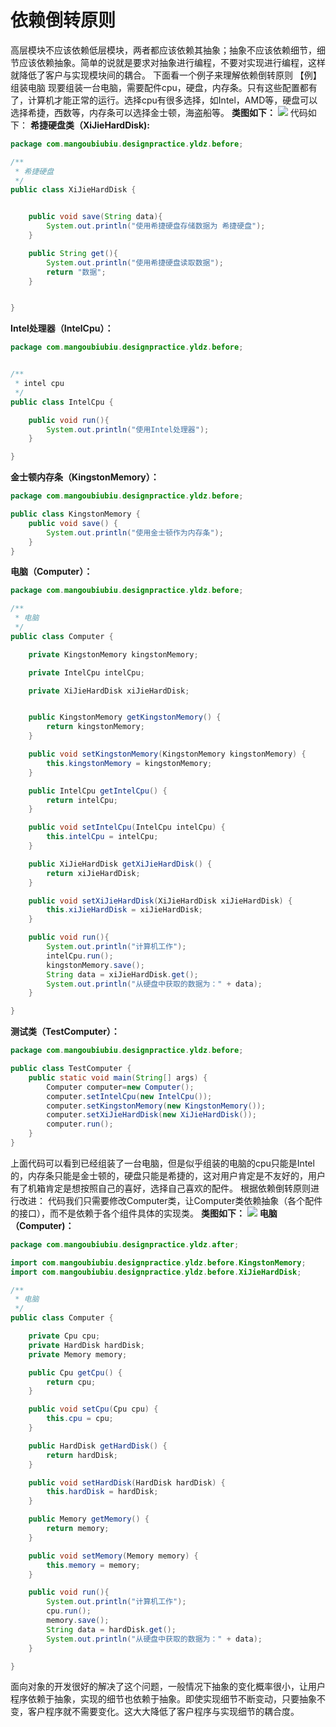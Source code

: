 #  依赖倒转原则

高层模块不应该依赖低层模块，两者都应该依赖其抽象；抽象不应该依赖细节，细节应该依赖抽象。简单的说就是要求对抽象进行编程，不要对实现进行编程，这样就降低了客户与实现模块间的耦合。
下面看一个例子来理解依赖倒转原则
【例】组装电脑
现要组装一台电脑，需要配件cpu，硬盘，内存条。只有这些配置都有了，计算机才能正常的运行。选择cpu有很多选择，如Intel，AMD等，硬盘可以选择希捷，西数等，内存条可以选择金士顿，海盗船等。
**类图如下：**
![](https://raw.gitmirror.com/KwFruit/basic-picture-service/note-v1.0.0/img/202309121124850.png)
代码如下：
**希捷硬盘类（XiJieHardDisk):**

```java
package com.mangoubiubiu.designpractice.yldz.before;

/**
 * 希捷硬盘
 */
public class XiJieHardDisk {


    public void save(String data){
        System.out.println("使用希捷硬盘存储数据为 希捷硬盘");
    }

    public String get(){
        System.out.println("使用希捷硬盘读取数据");
        return "数据";
    }


}

```
**Intel处理器（IntelCpu）：**
```java
package com.mangoubiubiu.designpractice.yldz.before;


/**
 * intel cpu
 */
public class IntelCpu {

    public void run(){
        System.out.println("使用Intel处理器");
    }

}

```
**金士顿内存条（KingstonMemory）：**
```java
package com.mangoubiubiu.designpractice.yldz.before;

public class KingstonMemory {
    public void save() {
        System.out.println("使用金士顿作为内存条");
    }
}

```
**电脑（Computer）：**
```java
package com.mangoubiubiu.designpractice.yldz.before;

/**
 * 电脑
 */
public class Computer {

    private KingstonMemory kingstonMemory;

    private IntelCpu intelCpu;

    private XiJieHardDisk xiJieHardDisk;


    public KingstonMemory getKingstonMemory() {
        return kingstonMemory;
    }

    public void setKingstonMemory(KingstonMemory kingstonMemory) {
        this.kingstonMemory = kingstonMemory;
    }

    public IntelCpu getIntelCpu() {
        return intelCpu;
    }

    public void setIntelCpu(IntelCpu intelCpu) {
        this.intelCpu = intelCpu;
    }

    public XiJieHardDisk getXiJieHardDisk() {
        return xiJieHardDisk;
    }

    public void setXiJieHardDisk(XiJieHardDisk xiJieHardDisk) {
        this.xiJieHardDisk = xiJieHardDisk;
    }

    public void run(){
        System.out.println("计算机工作");
        intelCpu.run();
        kingstonMemory.save();
        String data = xiJieHardDisk.get();
        System.out.println("从硬盘中获取的数据为：" + data);
    }

}

```
**测试类（TestComputer）：**
```java
package com.mangoubiubiu.designpractice.yldz.before;

public class TestComputer {
    public static void main(String[] args) {
        Computer computer=new Computer();
        computer.setIntelCpu(new IntelCpu());
        computer.setKingstonMemory(new KingstonMemory());
        computer.setXiJieHardDisk(new XiJieHardDisk());
        computer.run();
    }
}

```
上面代码可以看到已经组装了一台电脑，但是似乎组装的电脑的cpu只能是Intel的，内存条只能是金士顿的，硬盘只能是希捷的，这对用户肯定是不友好的，用户有了机箱肯定是想按照自己的喜好，选择自己喜欢的配件。
根据依赖倒转原则进行改进：
代码我们只需要修改Computer类，让Computer类依赖抽象（各个配件的接口），而不是依赖于各个组件具体的实现类。
**类图如下：**
![](https://raw.gitmirror.com/KwFruit/basic-picture-service/note-v1.0.0/img/202309121124259.png)
**电脑（Computer)：**
```java
package com.mangoubiubiu.designpractice.yldz.after;

import com.mangoubiubiu.designpractice.yldz.before.KingstonMemory;
import com.mangoubiubiu.designpractice.yldz.before.XiJieHardDisk;

/**
 * 电脑
 */
public class Computer {

    private Cpu cpu;
    private HardDisk hardDisk;
    private Memory memory;

    public Cpu getCpu() {
        return cpu;
    }

    public void setCpu(Cpu cpu) {
        this.cpu = cpu;
    }

    public HardDisk getHardDisk() {
        return hardDisk;
    }

    public void setHardDisk(HardDisk hardDisk) {
        this.hardDisk = hardDisk;
    }

    public Memory getMemory() {
        return memory;
    }

    public void setMemory(Memory memory) {
        this.memory = memory;
    }

    public void run(){
        System.out.println("计算机工作");
        cpu.run();
        memory.save();
        String data = hardDisk.get();
        System.out.println("从硬盘中获取的数据为：" + data);
    }

}

```
面向对象的开发很好的解决了这个问题，一般情况下抽象的变化概率很小，让用户程序依赖于抽象，实现的细节也依赖于抽象。即使实现细节不断变动，只要抽象不变，客户程序就不需要变化。这大大降低了客户程序与实现细节的耦合度。

 
